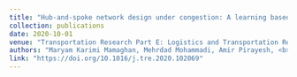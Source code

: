 ```yaml
---
title: "Hub-and-spoke network design under congestion: A learning based metaheuristic"
collection: publications
date: 2020-10-01
venue: "Transportation Research Part E: Logistics and Transportation Review"
authors: "Maryam Karimi Mamaghan, Mehrdad Mohammadi, Amir Pirayesh, <b> Amir Mohammad Karimi Mamaghan </b>, Hassan Irani"
link: "https://doi.org/10.1016/j.tre.2020.102069"
---
```

